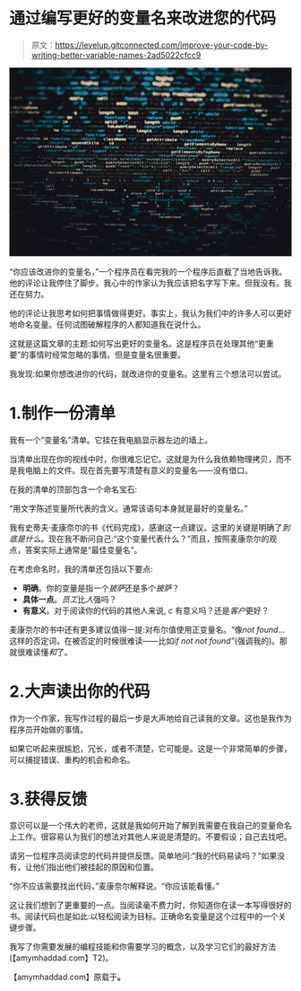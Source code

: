 # 通过编写更好的变量名来改进您的代码

> 原文：<https://levelup.gitconnected.com/improve-your-code-by-writing-better-variable-names-2ad5022cfcc9>

![](img/b7712675c5c4beb36cdb83e951639f18.png)

“你应该改进你的变量名，”一个程序员在看完我的一个程序后直截了当地告诉我。他的评论让我停住了脚步。我心中的作家认为我应该把名字写下来。但我没有。我还在努力。

他的评论让我思考如何把事情做得更好。事实上，我认为我们中的许多人可以更好地命名变量。任何试图破解程序的人都知道我在说什么。

这就是这篇文章的主题:如何写出更好的变量名。这是程序员在处理其他“更重要”的事情时经常忽略的事情。但是变量名很重要。

我发现:如果你想改进你的代码，就改进你的变量名。这里有三个想法可以尝试。

# 1.制作一份清单

我有一个“变量名”清单。它挂在我电脑显示器左边的墙上。

当清单出现在你的视线中时，你很难忘记它。这就是为什么我依赖物理拷贝，而不是我电脑上的文件。现在首先要写清楚有意义的变量名——没有借口。

在我的清单的顶部包含一个命名宝石:

“用文字陈述变量所代表的含义。通常该语句本身就是最好的变量名。”

我有史蒂夫·麦康奈尔的书《代码完成》，感谢这一点建议。这里的关键是明确了*到底是什么*。现在我不断问自己:“这个变量代表什么？”而且，按照麦康奈尔的观点，答案实际上通常是“最佳变量名”。

在考虑命名时，我的清单还包括以下要点:

*   **明确**。你的变量是指一个*披萨*还是多个*披萨*？
*   **具体一点**。*员工*比*人*强吗？
*   **有意义**。对于阅读你的代码的其他人来说, *c* 有意义吗？还是*客户*更好？

麦康奈尔的书中还有更多建议值得一提:对布尔值使用正变量名。“像*not found*…这样的否定词，在被否定的时候很难读——比如*if not not found”*(强调我的)。那就很难读懂*和*了。

# 2.大声读出你的代码

作为一个作家，我写作过程的最后一步是大声地给自己读我的文章。这也是我作为程序员开始做的事情。

如果它听起来很尴尬，冗长，或者不清楚，它可能是。这是一个非常简单的步骤，可以捕捉错误、重构的机会和命名。

# 3.获得反馈

意识可以是一个伟大的老师，这就是我如何开始了解到我需要在我自己的变量命名上工作。很容易认为我们的想法对其他人来说是清楚的。不要假设；自己去找吧。

请另一位程序员阅读您的代码并提供反馈。简单地问:“我的代码易读吗？”如果没有，让他们指出他们被挂起的原因和位置。

“你不应该需要找出代码，”麦康奈尔解释说。“你应该能看懂。”

这让我们想到了更重要的一点。当阅读毫不费力时，你知道你在读一本写得很好的书。阅读代码也是如此:以轻松阅读为目标。正确命名变量是这个过程中的一个关键步骤。

我写了你需要发展的编程技能和你需要学习的概念，以及学习它们的最好方法(【amymhaddad.com】T2)。

【amymhaddad.com】原载于[](https://amymhaddad.com/improve-your-code-by-writing-better-variable-names.mdx)**。**